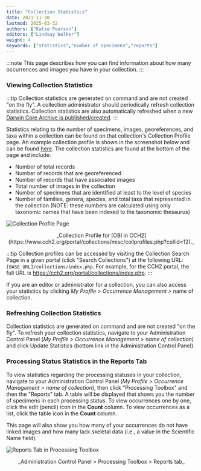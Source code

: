 ```yaml
---
title: "Collection Statistics"
date: 2021-11-30
lastmod: 2025-03-32
authors: ["Katie Pearson"]
editors: ["Lindsay Walker"]
weight: 4
keywords: ["statistics","number of specimens","reports"]
---
```


:::note
  This page describes how you can find information about how many occurrences and images you have in your collection.
:::

### Viewing Collection Statistics

:::tip
  Collection statistics are generated on command and are not created "on the fly". A collection administrator should periodically refresh collection statistics. Collection statistics are also automatically refreshed when a new [Darwin Core Archive is published/created](/docs/Collection_Manager_Guide/Data_Publishing/creating_dwca).
:::

Statistics relating to the number of specimens, images, georeferences, and taxa within a collection can be found on that collection's Collection Profile page. An example collection profile is shown in the screenshot below and can be found [here](https://cch2.org/portal/collections/misc/collprofiles.php?collid=12). The collection statistics are found at the bottom of the page and include:
* Number of total records
* Number of records that are georeferenced
* Number of records that have associated images
* Total number of images in the collection
* Number of specimens that are identified at least to the level of species
* Number of families, genera, species, and total taxa that represented in the collection (NOTE: these numbers are calculated using only taxonomic names that have been indexed to the taxonomic thesaurus)

![Collection Profile Page](/img/collprofile.PNG)
<figcaption align = "center">_Collection Profile for [OBI in CCH2](https://www.cch2.org/portal/collections/misc/collprofiles.php?collid=12)._</figcaption>

:::tip
Collection profiles can be accessed by visiting the Collection Search Page in a given portal (click "Search Collections") at the following URL: `[BASE URL]/collections/index.php`. For example, for the CCH2 portal, the full URL is https://cch2.org/portal/collections/index.php.
:::

If you are an editor or administrator for a collection, you can also access your statistics by clicking _My Profile > Occurrence Management >_ name of collection.

### Refreshing Collection Statistics

Collection statistics are generated on command and are not created "on the fly". To refresh your collection statistics, navigate to your Administration Control Panel (_My Profile > Occurrence Management > name of collection_) and click Update Statistics (bottom link in the Administration Control Panel).

### Processing Status Statistics in the Reports Tab

To view statistics regarding the processing statuses in your collection, navigate to your Administration Control Panel (_My Profile > Occurrence Management > name of collection_), then click "Processing Toolbox" and then the "Reports" tab. A table will be displayed that shows you the number of specimens in each processing status. To view occurrences one by one, click the edit (pencil) icon in the **Count** column. To view occurrences as a list, click the table icon in the **Count** column.

This page will also show you how many of your occurrences do not have linked images and how many lack skeletal data (i.e., a value in the Scientific Name field).

![Reports Tab in Processing Toolbox](/img/reportstab.PNG)
<figcaption align = "center">_Administration Control Panel > Processing Toolbox > Reports tab_</figcaption>
